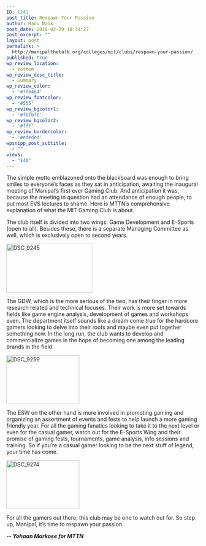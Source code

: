 ```yaml
---
ID: 1241
post_title: Respawn Your Passion
author: Manu Naik
post_date: 2016-02-29 18:34:27
post_excerpt: ""
layout: post
permalink: >
  http://manipalthetalk.org/colleges/mit/clubs/respawn-your-passion/
published: true
wp_review_location:
  - bottom
wp_review_desc_title:
  - Summary
wp_review_color:
  - '#ff6464'
wp_review_fontcolor:
  - '#555'
wp_review_bgcolor1:
  - '#fbfbfb'
wp_review_bgcolor2:
  - '#fff'
wp_review_bordercolor:
  - '#ededed'
wpsnipp_post_subtitle:
  - ""
views:
  - "140"
---
```

<span style="font-weight: 400">The simple motto emblazoned onto the blackboard was enough to bring smiles to everyone’s faces as they sat in anticipation, awaiting the inaugural meeting of Manipal’s first ever Gaming Club. And anticipation it was, because the meeting in question had an attendance of enough people, to put most EVS lectures to shame. Here is MTTN’s comprehensive explanation of what the MIT Gaming Club is about.</span>

<span style="font-weight: 400">The club itself is divided into two wings: Game Development and E-Sports (open to all). Besides these, there is a separate Managing Committee as well, which is exclusively open to second years.</span>

<a href="http://manipalthetalk.net/wp-content/uploads/2016/02/DSC_9245.jpg" rel="attachment wp-att-1243"><img class="alignnone wp-image-1243" src="http://manipalthetalk.net/wp-content/uploads/2016/02/DSC_9245.jpg" alt="DSC_9245" width="226" height="127" /></a>

<span style="font-weight: 400">The GDW, which is the more serious of the two, has their finger in more research related and technical focuses. Their work is more set towards fields like game engine analysis, development of games and workshops even. The department itself sounds like a dream come true for the hardcore gamers looking to delve into their roots and maybe even put together something new. In the long run, the club wants to develop and commercialize games in the hope of becoming one among the leading brands in the field.</span>

<a href="http://manipalthetalk.net/wp-content/uploads/2016/02/DSC_9259.jpg" rel="attachment wp-att-1245"><img class="alignnone size-full wp-image-1245" src="http://manipalthetalk.net/wp-content/uploads/2016/02/DSC_9259.jpg" alt="DSC_9259" width="190" height="127" /></a>

<span style="font-weight: 400">The ESW on the other hand is more involved in promoting gaming and organizing an assortment of events and fests to help launch a more gaming friendly year. For all the gaming fanatics looking to take it to the next level or even for the casual gamer, watch out for the E-Sports Wing and their promise of gaming fests, tournaments, game analysis, info sessions and training. So if you’re a casual gamer looking to be the next stuff of legend, your time has come.</span>

<a href="http://manipalthetalk.net/wp-content/uploads/2016/02/DSC_9274.jpg" rel="attachment wp-att-1246"><img class="alignnone size-full wp-image-1246" src="http://manipalthetalk.net/wp-content/uploads/2016/02/DSC_9274.jpg" alt="DSC_9274" width="190" height="127" /></a>

<span style="font-weight: 400">For all the gamers out there, this club may be one to watch out for. So step up, Manipal, it’s time to respawn your passion.</span>

--<em><strong> Yohaan Markose for MTTN  </strong></em>